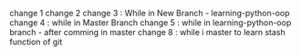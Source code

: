 change 1
change 2
change 3 : While in New Branch - learning-python-oop
change 4 : while in Master Branch
change 5 : while in learning-python-oop branch - after comming in master
change 8 : while i master to learn stash function of git
